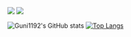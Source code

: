 ![](https://img.shields.io/github/followers/guni1192?label=Follow&style=social)
![](https://img.shields.io/twitter/follow/guni1192?style=social)

![Guni1192's GitHub stats](https://github-readme-stats.vercel.app/api?username=guni1192&show_icons=true&theme=dark)
[![Top Langs](https://github-readme-stats.vercel.app/api/top-langs/?username=guni1192&theme=dark)](https://github.com/anuraghazra/github-readme-stats)